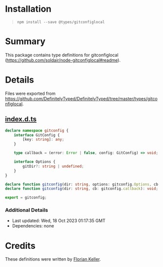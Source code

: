 # Installation
> `npm install --save @types/gitconfiglocal`

# Summary
This package contains type definitions for gitconfiglocal (https://github.com/soldair/node-gitconfiglocal#readme).

# Details
Files were exported from https://github.com/DefinitelyTyped/DefinitelyTyped/tree/master/types/gitconfiglocal.
## [index.d.ts](https://github.com/DefinitelyTyped/DefinitelyTyped/tree/master/types/gitconfiglocal/index.d.ts)
````ts
declare namespace gitconfig {
    interface GitConfig {
        [key: string]: any;
    }

    type callback = (error: Error | false, config: GitConfig) => void;

    interface Options {
        gitDir?: string | undefined;
    }
}

declare function gitconfig(dir: string, options: gitconfig.Options, cb: gitconfig.callback): void;
declare function gitconfig(dir: string, cb: gitconfig.callback): void;

export = gitconfig;

````

### Additional Details
 * Last updated: Wed, 18 Oct 2023 01:17:35 GMT
 * Dependencies: none

# Credits
These definitions were written by [Florian Keller](https://github.com/ffflorian).
